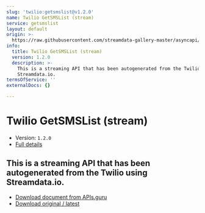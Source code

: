 ```yaml
---
slug: 'twilio:getsmslist@v1.2.0'
name: Twilio GetSMSList (stream)
service: getsmslist
layout: default
origin: >-
  https://raw.githubusercontent.com/streamdata-gallery-master/asyncapi/master/_listings/twilio/twilio-getsmslist-stream-async.md
info:
  title: Twilio GetSMSList (stream)
  version: 1.2.0
  description: >-
    This is a streaming API that has been autogenerated from the Twilio using
    Streamdata.io.
termsOfService: ''
externalDocs: {}

---
```

# Twilio GetSMSList (stream)

* Version: `1.2.0`
* [Full details](../html/twilio:getsmslist@v1.2.0.html)




## This is a streaming API that has been autogenerated from the Twilio using Streamdata.io.



* [Download document from APIs.guru](https://raw.githubusercontent.com/APIs-guru/asyncapi-directory/master/docs/APIs/twilio%3Agetsmslist%40v1.2.0.yaml)
* [Download original / latest](https://raw.githubusercontent.com/streamdata-gallery-master/asyncapi/master/_listings/twilio/twilio-getsmslist-stream-async.md)

<script type="application/ld+json">
{
  "@context": "http://schema.org/",
  "@type": "WebAPI",
  "description": "This is a streaming API that has been autogenerated from the Twilio using Streamdata.io.",
  "documentation": "",

  "name": "Twilio GetSMSList (stream)"
}
</script>
